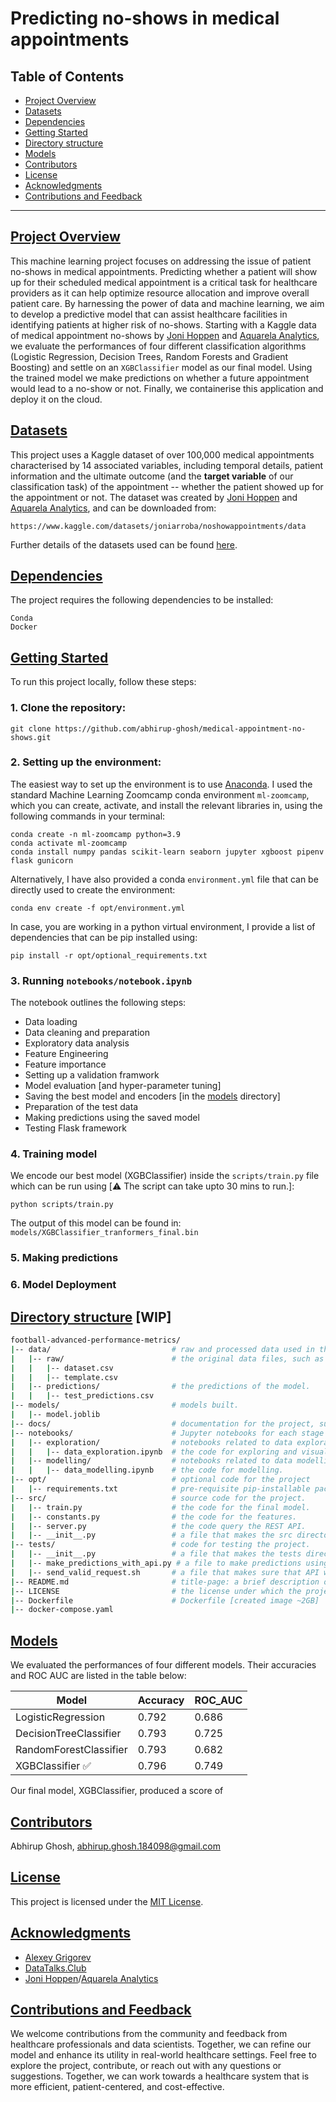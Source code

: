 # Predicting no-shows in medical appointments

## Table of Contents
- [Project Overview](#project-overview)
- [Datasets](#datasets)
- [Dependencies](#dependencies)
- [Getting Started](#getting-started)
- [Directory structure](#dirctory-structure)
- [Models](#models)
- [Contributors](#contributors)
- [License](#license)
- [Acknowledgments](#acknowledgments)
- [Contributions and Feedback](#contributions-and-feedback)

---

## [Project Overview](#project-overview)

This machine learning project focuses on addressing the issue of patient no-shows in medical appointments. Predicting whether a patient will show up for their scheduled medical appointment is a critical task for healthcare providers as it can help optimize resource allocation and improve overall patient care. By harnessing the power of data and machine learning, we aim to develop a predictive model that can assist healthcare facilities in identifying patients at higher risk of no-shows. Starting with a Kaggle data of medical appointment no-shows by [Joni Hoppen](https://www.linkedin.com/in/jonihoppen/) and [Aquarela Analytics](https://www.linkedin.com/company/aquare-la/), we evaluate the performances of four different classification algorithms (Logistic Regression, Decision Trees, Random Forests and Gradient Boosting) and settle on an `XGBClassifier` model as our final model. Using the trained model we make predictions on whether a future appointment would lead to a no-show or not. Finally, we containerise this application and deploy it on the cloud.

## [Datasets](#datasets)

This project uses a Kaggle dataset of over 100,000 medical appointments characterised by 14 associated variables, including temporal details, patient information and the ultimate outcome (and the **target variable** of our classification task) of the appointment -- whether the patient showed up for the appointment or not. The dataset was created by [Joni Hoppen](https://www.linkedin.com/in/jonihoppen/) and [Aquarela Analytics](https://www.linkedin.com/company/aquare-la/), and can be downloaded from:
```
https://www.kaggle.com/datasets/joniarroba/noshowappointments/data
```

Further details of the datasets used can be found [here](./data/README.md).

## [Dependencies](#dependencies)

The project requires the following dependencies to be installed:

```
Conda
Docker
```

## [Getting Started](#getting-started)

To run this project locally, follow these steps:

### 1. Clone the repository: 


```
git clone https://github.com/abhirup-ghosh/medical-appointment-no-shows.git
```


### 2. **Setting up the environment:**

The easiest way to set up the environment is to use [Anaconda](https://www.anaconda.com/download). I used the standard Machine Learning Zoomcamp conda environment `ml-zoomcamp`, which you can create, activate, and install the relevant libraries in, using the following commands in your terminal:

```
conda create -n ml-zoomcamp python=3.9
conda activate ml-zoomcamp
conda install numpy pandas scikit-learn seaborn jupyter xgboost pipenv flask gunicorn
```

Alternatively, I have also provided a conda `environment.yml` file that can be directly used to create the environment:

```
conda env create -f opt/environment.yml
```

In case, you are working in a python virtual environment, I provide a list of dependencies that can be pip installed using:
```
pip install -r opt/optional_requirements.txt
```

### 3. Running `notebooks/notebook.ipynb`

The notebook outlines the following steps:

- Data loading
- Data cleaning and preparation
- Exploratory data analysis
- Feature Engineering
- Feature importance
- Setting up a validation framwork
- Model evaluation [and hyper-parameter tuning]
- Saving the best model and encoders [in the [models](../models) directory]
- Preparation of the test data
- Making predictions using the saved model
- Testing Flask framework

### 4. Training model

We encode our best model (XGBClassifier) inside the `scripts/train.py` file which can be run using [⚠️ The script can take upto 30 mins to run.]:
```
python scripts/train.py
```

The output of this model can be found in: `models/XGBClassifier_tranformers_final.bin`

### 5. Making predictions

### 6. Model Deployment





## [Directory structure](#dirctory-structure) [**WIP**]

```bash
football-advanced-performance-metrics/
|-- data/                           # raw and processed data used in the project.
|   |-- raw/                        # the original data files, such as credit_data.csv.
|   |   |-- dataset.csv             
|   |   |-- template.csv            
|   |-- predictions/                # the predictions of the model.
|   |   |-- test_predictions.csv            
|-- models/                         # models built.
|   |-- model.joblib
|-- docs/                           # documentation for the project, such as project requirements, design documents, and user guides.
|-- notebooks/                      # Jupyter notebooks for each stage of the workflow.
|   |-- exploration/                # notebooks related to data exploration.
|   |   |-- data_exploration.ipynb  # the code for exploring and visualizing the data.
|   |-- modelling/                  # notebooks related to data modelling.
|   |   |-- data_modelling.ipynb    # the code for modelling.
|-- opt/                            # optional code for the project
|   |-- requirements.txt            # pre-requisite pip-installable packages
|-- src/                            # source code for the project.
|   |-- train.py                    # the code for the final model.
|   |-- constants.py                # the code for the features.
|   |-- server.py                   # the code query the REST API.
|   |-- __init__.py                 # a file that makes the src directory a Python package.
|-- tests/                          # code for testing the project.
|   |-- __init__.py                 # a file that makes the tests directory a Python package.
|   |-- make_predictions_with_api.py # a file to make predictions using the API.
|   |-- send_valid_request.sh       # a file that makes sure that API works (sends to localhost:5001).
|-- README.md                       # title-page: a brief description of the project.
|-- LICENSE                         # the license under which the project is distributed: MIT License
|-- Dockerfile                      # Dockerfile [created image ~2GB]
|-- docker-compose.yaml
```

## [Models](#models)

We evaluated the performances of four different models. Their accuracies and ROC AUC are listed in the table below:

|Model                          | Accuracy 	| ROC_AUC 	|
|-----                          | -------- 	| ------- 	|
|LogisticRegression             | 0.792 	| 0.686 	|
|DecisionTreeClassifier         | 0.793 	| 0.725 	|
|RandomForestClassifier         | 0.793 	| 0.682 	|
|XGBClassifier ✅                 | 0.796 	| 0.749 	|

Our final model, XGBClassifier, produced a score of 

## [Contributors](#contributors)
Abhirup Ghosh, <abhirup.ghosh.184098@gmail.com>

## [License](#license)
This project is licensed under the [MIT License](./LICENSE).

## [Acknowledgments](#acknowledgments)
* [Alexey Grigorev](https://github.com/alexeygrigorev)
* [DataTalks.Club](https://datatalks.club/)
* [Joni Hoppen](https://www.linkedin.com/in/jonihoppen/)/[Aquarela Analytics](https://www.linkedin.com/company/aquare-la/)

<!---
## Follow-ups/Next steps
* Fix: target variable and input features
  * how is a defender judged
  * where can we feel the most impact
  * multi-target variable prediction: find a way to predict each attribute depending on it's own set of features
  * target variables can be derived, advanced metrics regarding each attribute.
* Move onto feature selection/engineering: Advanced defensive metrics
-->

## [Contributions and Feedback](#contributions-and-feedback)

We welcome contributions from the community and feedback from healthcare professionals and data scientists. Together, we can refine our model and enhance its utility in real-world healthcare settings. Feel free to explore the project, contribute, or reach out with any questions or suggestions. Together, we can work towards a healthcare system that is more efficient, patient-centered, and cost-effective.



